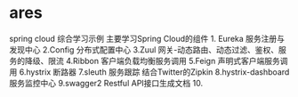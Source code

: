 # ares
spring cloud 综合学习示例
主要学习Spring Cloud的组件
     1. Eureka 服务注册与发现中心
     2.Config 分布式配置中心
     3.Zuul 网关-动态路由、动态过滤、鉴权、服务的降级、限流
     4.Ribbon 客户端负载均衡服务调用
     5.Feign 声明式客户端服务调用
     6.hystrix 断路器
     7.sleuth 服务跟踪 结合Twitter的Zipkin
     8.hystrix-dashboard 服务监控中心
     9.swagger2 Restful API接口生成文档
     10.
